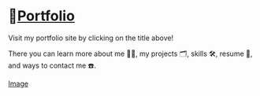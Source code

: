 # 💼[Portfolio](https://www.iamsamsong.com)
Visit my portfolio site by clicking on the title above!

There you can learn more about me 🙋‍♂️, my projects 🗂️, skills 🛠️, resume 🧾, and ways to contact me ☎️.

[Image](PortfolioPage.png)
